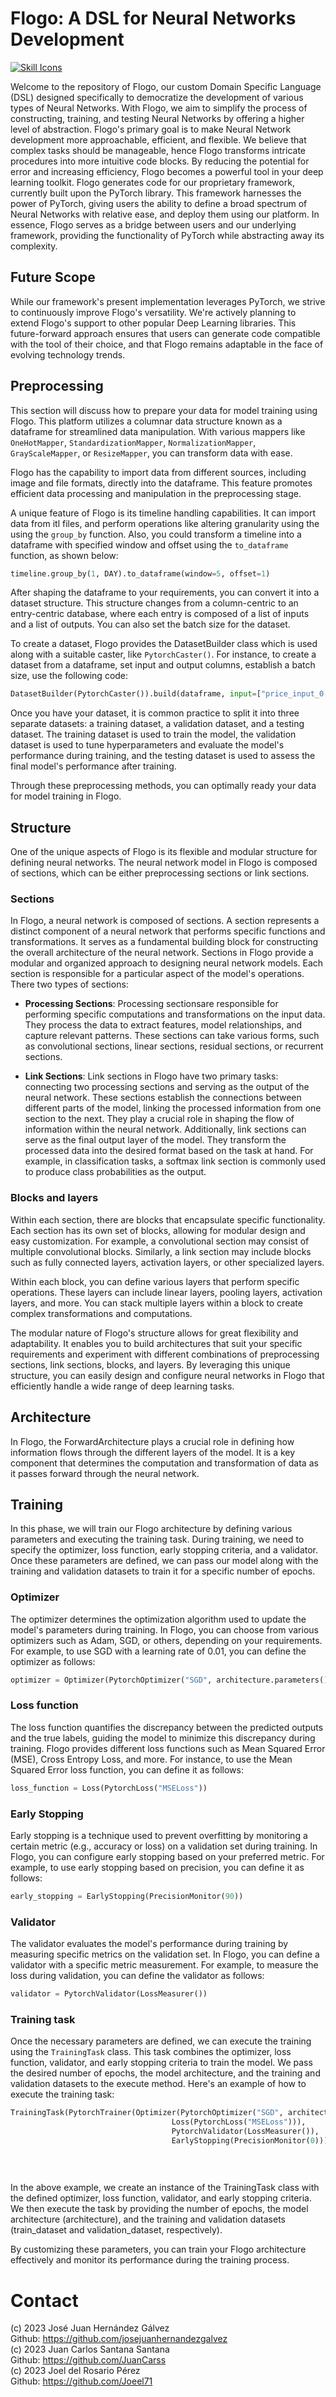 # Flogo: A DSL for Neural Networks Development

[![Skill Icons](https://skillicons.dev/icons?i=py,pytorch&perline=2)](https://skillicons.dev)

Welcome to the repository of Flogo, our custom Domain Specific Language (DSL) designed specifically to democratize the development of various types of Neural Networks. With Flogo, we aim to simplify the process of constructing, training, and testing Neural Networks by offering a higher level of abstraction. Flogo's primary goal is to make Neural Network development more approachable, efficient, and flexible. We believe that complex tasks should be manageable, hence Flogo transforms intricate procedures into more intuitive code blocks. By reducing the potential for error and increasing efficiency, Flogo becomes a powerful tool in your deep learning toolkit. Flogo generates code for our proprietary framework, currently built upon the PyTorch library. This framework harnesses the power of PyTorch, giving users the ability to define a broad spectrum of Neural Networks with relative ease, and deploy them using our platform. In essence, Flogo serves as a bridge between users and our underlying framework, providing the functionality of PyTorch while abstracting away its complexity.

## Future Scope

While our framework's present implementation leverages PyTorch, we strive to continuously improve Flogo's versatility. We're actively planning to extend Flogo's support to other popular Deep Learning libraries. This future-forward approach ensures that users can generate code compatible with the tool of their choice, and that Flogo remains adaptable in the face of evolving technology trends.


## Preprocessing

This section will discuss how to prepare your data for model training using Flogo. This platform utilizes a columnar data structure known as a dataframe for streamlined data manipulation. With various mappers like `OneHotMapper`, `StandardizationMapper`, `NormalizationMapper`, `GrayScaleMapper`, or `ResizeMapper`, you can transform data with ease.

Flogo has the capability to import data from different sources, including image and file formats, directly into the dataframe. This feature promotes efficient data processing and manipulation in the preprocessing stage.

A unique feature of Flogo is its timeline handling capabilities. It can import data from itl files, and perform operations like altering granularity using the using the `group_by` function. Also, you could transform a timeline into a dataframe with specified window and offset using the `to_dataframe` function, as shown below:

```python
timeline.group_by(1, DAY).to_dataframe(window=5, offset=1)
```

After shaping the dataframe to your requirements, you can convert it into a dataset structure. This structure changes from a column-centric to an entry-centric database, where each entry is composed of a list of inputs and a list of outputs. You can also set the batch size for the dataset.

To create a dataset, Flogo provides the DatasetBuilder class which is used along with a suitable caster, like `PytorchCaster()`. For instance, to create a dataset from a dataframe, set input and output columns, establish a batch size, use the following code:

```python
DatasetBuilder(PytorchCaster()).build(dataframe, input=["price_input_0'", "price_input_1'"], output=["price_output'"], batch_size=1)
```
Once you have your dataset, it is common practice to split it into three separate datasets: a training dataset, a validation dataset, and a testing dataset. The training dataset is used to train the model, the validation dataset is used to tune hyperparameters and evaluate the model's performance during training, and the testing dataset is used to assess the final model's performance after training.

Through these preprocessing methods, you can optimally ready your data for model training in Flogo.

## Structure

One of the unique aspects of Flogo is its flexible and modular structure for defining neural networks. The neural network model in Flogo is composed of sections, which can be either preprocessing sections or link sections.

### Sections
In Flogo, a neural network is composed of sections. A section represents a distinct component of a neural network that performs specific functions and transformations. It serves as a fundamental building block for constructing the overall architecture of the neural network. Sections in Flogo provide a modular and organized approach to designing neural network models. Each section is responsible for a particular aspect of the model's operations. There two types of sections:

* **Processing Sections**: Processing sectionsare responsible for performing specific computations and transformations on the input data. They process the data to extract features, model relationships, and capture relevant patterns. These sections can take various forms, such as convolutional sections, linear sections, residual sections, or recurrent sections.

* **Link Sections**: Link sections in Flogo have two primary tasks: connecting two processing sections and serving as the output of the neural network. These sections establish the connections between different parts of the model, linking the processed information from one section to the next. They play a crucial role in shaping the flow of information within the neural network. Additionally, link sections can serve as the final output layer of the model. They transform the processed data into the desired format based on the task at hand. For example, in classification tasks, a softmax link section is commonly used to produce class probabilities as the output.


### Blocks and layers

Within each section, there are blocks that encapsulate specific functionality. Each section has its own set of blocks, allowing for modular design and easy customization. For example, a convolutional section may consist of multiple convolutional blocks. Similarly, a link section may include blocks such as fully connected layers, activation layers, or other specialized layers.

Within each block, you can define various layers that perform specific operations. These layers can include linear layers, pooling layers, activation layers, and more. You can stack multiple layers within a block to create complex transformations and computations.

The modular nature of Flogo's structure allows for great flexibility and adaptability. It enables you to build architectures that suit your specific requirements and experiment with different combinations of preprocessing sections, link sections, blocks, and layers. By leveraging this unique structure, you can easily design and configure neural networks in Flogo that efficiently handle a wide range of deep learning tasks.

## Architecture

In Flogo, the ForwardArchitecture plays a crucial role in defining how information flows through the different layers of the model. It is a key component that determines the computation and transformation of data as it passes forward through the neural network.

## Training

In this phase, we will train our Flogo architecture by defining various parameters and executing the training task. During training, we need to specify the optimizer, loss function, early stopping criteria, and a validator. Once these parameters are defined, we can pass our model along with the training and validation datasets to train it for a specific number of epochs.

### Optimizer
The optimizer determines the optimization algorithm used to update the model's parameters during training. In Flogo, you can choose from various optimizers such as Adam, SGD, or others, depending on your requirements. For example, to use SGD with a learning rate of 0.01, you can define the optimizer as follows:

```python
optimizer = Optimizer(PytorchOptimizer("SGD", architecture.parameters(), 0.01))
```

### Loss function

The loss function quantifies the discrepancy between the predicted outputs and the true labels, guiding the model to minimize this discrepancy during training. Flogo provides different loss functions such as Mean Squared Error (MSE), Cross Entropy Loss, and more. For instance, to use the Mean Squared Error loss function, you can define it as follows:

```python
loss_function = Loss(PytorchLoss("MSELoss"))
```

### Early Stopping

Early stopping is a technique used to prevent overfitting by monitoring a certain metric (e.g., accuracy or loss) on a validation set during training. In Flogo, you can configure early stopping based on your preferred metric. For example, to use early stopping based on precision, you can define it as follows:

```python
early_stopping = EarlyStopping(PrecisionMonitor(90))
```
### Validator

The validator evaluates the model's performance during training by measuring specific metrics on the validation set. In Flogo, you can define a validator with a specific metric measurement. For example, to measure the loss during validation, you can define the validator as follows:

```python
validator = PytorchValidator(LossMeasurer())
```
### Training task

Once the necessary parameters are defined, we can execute the training using the `TrainingTask` class. This task combines the optimizer, loss function, validator, and early stopping criteria to train the model. We pass the desired number of epochs, the model architecture, and the training and validation datasets to the execute method. Here's an example of how to execute the training task:

```python
TrainingTask(PytorchTrainer(Optimizer(PytorchOptimizer("SGD", architecture.parameters(), 0.01)),
                                    Loss(PytorchLoss("MSELoss"))), 
                                    PytorchValidator(LossMeasurer()),
                                    EarlyStopping(PrecisionMonitor(0))).execute(epochs, 
                                                                                architecture, 
                                                                                train_dataset, 
                                                                                validation_dataset)
```

In the above example, we create an instance of the TrainingTask class with the defined optimizer, loss function, validator, and early stopping criteria. We then execute the task by providing the number of epochs, the model architecture (architecture), and the training and validation datasets (train_dataset and validation_dataset, respectively).

By customizing these parameters, you can train your Flogo architecture effectively and monitor its performance during the training process.


# Contact

(c) 2023 José Juan Hernández Gálvez 
<br>Github: https://github.com/josejuanhernandezgalvez<br> 
(c) 2023 Juan Carlos Santana Santana 
<br>Github: https://github.com/JuanCarss<br>
(c) 2023 Joel del Rosario Pérez
<br>Github: https://github.com/Joeel71<br>
